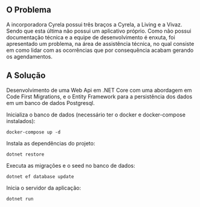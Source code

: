 ## O Problema
A incorporadora Cyrela possui três braços a Cyrela, a Living e a Vivaz. Sendo que esta última não possui um aplicativo próprio. Como não possui documentação técnica e a equipe de desenvolvimento é enxuta, foi apresentado um problema, na área de assistência técnica, no qual consiste em como lidar com as ocorrências que por consequência acabam gerando os agendamentos.

## A Solução
Desenvolvimento de uma Web Api em .NET Core com uma abordagem em Code First Migrations, e o Entity Framework para a persistência dos dados em um banco de dados Postgresql.

Inicializa o banco de dados (necessário ter o docker e docker-compose instalados):

```console
docker-compose up -d
```

Instala as dependências do projeto:

```console
dotnet restore
```

Executa as migrações e o seed no banco de dados:

```console
dotnet ef database update
```

Inicia o servidor da aplicação:

```console
dotnet run
```
